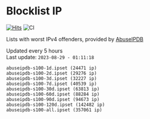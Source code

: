 # Blocklist IP

[![Hits](https://hits.seeyoufarm.com/api/count/incr/badge.svg?url=https%3A%2F%2Fgithub.com%2Fborestad%2Fblocklist-ip%2F&count_bg=%2379C83D&title_bg=%23555555&icon=&icon_color=%23E7E7E7&title=hits&edge_flat=false)](https://hits.seeyoufarm.com)  ![CI](https://img.shields.io/github/workflow/status/borestad/blocklist-ip/CI?style=flat-square)

Lists with worst IPv4 offenders, provided by [AbuseIPDB](https://www.abuseipdb.com/)

<!-- FOOTER-PLACEHOLDER -->
Updated every 5 hours<br>
Last update: `2023-08-29 - 01:11:18`
```
abuseipdb-s100-1d.ipset (24471 ip)
abuseipdb-s100-2d.ipset (29276 ip)
abuseipdb-s100-3d.ipset (32227 ip)
abuseipdb-s100-7d.ipset (40539 ip)
abuseipdb-s100-30d.ipset (63813 ip)
abuseipdb-s100-60d.ipset (88284 ip)
abuseipdb-s100-90d.ipset (94673 ip)
abuseipdb-s100-120d.ipset (142482 ip)
abuseipdb-s100-all.ipset (357061 ip)
```
